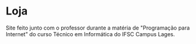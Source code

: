 # Loja

Site feito junto com o professor durante a matéria de "Programação para Internet" do curso Técnico em Informática do IFSC Campus Lages.

